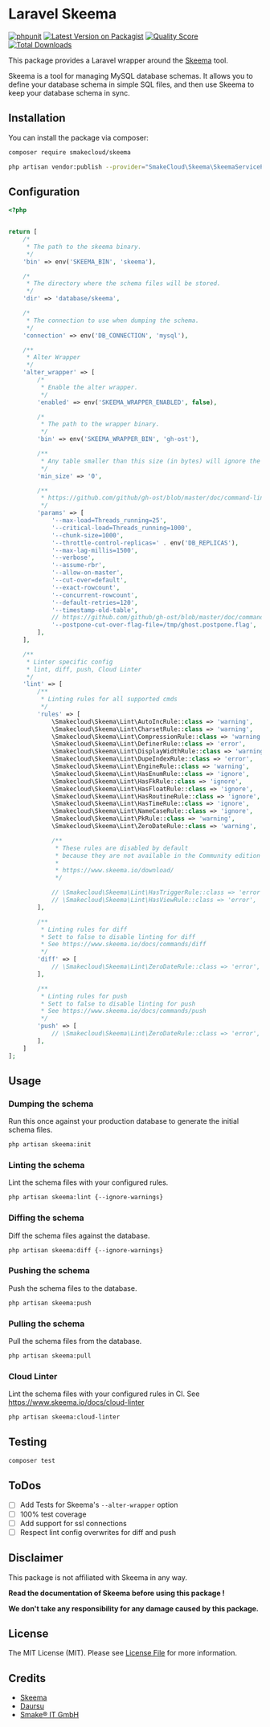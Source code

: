 # Laravel Skeema

[![phpunit](https://github.com/smakecloud/skeema/actions/workflows/phpunit.yml/badge.svg)](https://github.com/smakecloud/skeema/actions/workflows/phpunit.yml)
[![Latest Version on Packagist](https://img.shields.io/packagist/v/robinvdvleuten/laravel-skeema.svg?style=flat-square)](https://packagist.org/packages/robinvdvleuten/laravel-skeema)
[![Quality Score](https://img.shields.io/scrutinizer/g/robinvdvleuten/laravel-skeema.svg?style=flat-square)](https://scrutinizer-ci.com/g/robinvdvleuten/laravel-skeema)
[![Total Downloads](https://img.shields.io/packagist/dt/robinvdvleuten/laravel-skeema.svg?style=flat-square)](https://packagist.org/packages/robinvdvleuten/laravel-skeema)

This package provides a Laravel wrapper around the [Skeema](https://www.skeema.io/) tool.

Skeema is a tool for managing MySQL database schemas.
It allows you to define your database schema in simple SQL files,
and then use Skeema to keep your database schema in sync.

## Installation

You can install the package via composer:

```bash
composer require smakecloud/skeema

php artisan vendor:publish --provider="SmakeCloud\Skeema\SkeemaServiceProvider"
```

## Configuration

``` php
<?php


return [
    /*
     * The path to the skeema binary.
     */
    'bin' => env('SKEEMA_BIN', 'skeema'),

    /*
     * The directory where the schema files will be stored.
     */
    'dir' => 'database/skeema',

    /*
     * The connection to use when dumping the schema.
     */
    'connection' => env('DB_CONNECTION', 'mysql'),

    /**
     * Alter Wrapper
     */
    'alter_wrapper' => [
        /*
         * Enable the alter wrapper.
         */
        'enabled' => env('SKEEMA_WRAPPER_ENABLED', false),

        /*
         * The path to the wrapper binary.
         */
        'bin' => env('SKEEMA_WRAPPER_BIN', 'gh-ost'),

        /**
         * Any table smaller than this size (in bytes) will ignore the alter-wrapper option. This permits skipping the overhead of external OSC tools when altering small tables.
         */
        'min_size' => '0',

        /**
         * https://github.com/github/gh-ost/blob/master/doc/command-line-flags.md
         */
        'params' => [
            '--max-load=Threads_running=25',
            '--critical-load=Threads_running=1000',
            '--chunk-size=1000',
            '--throttle-control-replicas=' . env('DB_REPLICAS'),
            '--max-lag-millis=1500',
            '--verbose',
            '--assume-rbr',
            '--allow-on-master',
            '--cut-over=default',
            '--exact-rowcount',
            '--concurrent-rowcount',
            '--default-retries=120',
            '--timestamp-old-table',
            // https://github.com/github/gh-ost/blob/master/doc/command-line-flags.md#postpone-cut-over-flag-file
            '--postpone-cut-over-flag-file=/tmp/ghost.postpone.flag',
        ],
    ],

    /**
     * Linter specific config
     * lint, diff, push, Cloud Linter
     */
    'lint' => [
        /**
         * Linting rules for all supported cmds
         */
        'rules' => [
            \Smakecloud\Skeema\Lint\AutoIncRule::class => 'warning',
            \Smakecloud\Skeema\Lint\CharsetRule::class => 'warning',
            \Smakecloud\Skeema\Lint\CompressionRule::class => 'warning',
            \Smakecloud\Skeema\Lint\DefinerRule::class => 'error',
            \Smakecloud\Skeema\Lint\DisplayWidthRule::class => 'warning',
            \Smakecloud\Skeema\Lint\DupeIndexRule::class => 'error',
            \Smakecloud\Skeema\Lint\EngineRule::class => 'warning',
            \Smakecloud\Skeema\Lint\HasEnumRule::class => 'ignore',
            \Smakecloud\Skeema\Lint\HasFkRule::class => 'ignore',
            \Smakecloud\Skeema\Lint\HasFloatRule::class => 'ignore',
            \Smakecloud\Skeema\Lint\HasRoutineRule::class => 'ignore',
            \Smakecloud\Skeema\Lint\HasTimeRule::class => 'ignore',
            \Smakecloud\Skeema\Lint\NameCaseRule::class => 'ignore',
            \Smakecloud\Skeema\Lint\PkRule::class => 'warning',
            \Smakecloud\Skeema\Lint\ZeroDateRule::class => 'warning',

            /**
             * These rules are disabled by default
             * because they are not available in the Community edition of Skeema
             *
             * https://www.skeema.io/download/
             */

            // \Smakecloud\Skeema\Lint\HasTriggerRule::class => 'error',
            // \Smakecloud\Skeema\Lint\HasViewRule::class => 'error',
        ],

        /**
         * Linting rules for diff
         * Sett to false to disable linting for diff
         * See https://www.skeema.io/docs/commands/diff
         */
        'diff' => [
            // \Smakecloud\Skeema\Lint\ZeroDateRule::class => 'error',
        ],

        /**
         * Linting rules for push
         * Sett to false to disable linting for push
         * See https://www.skeema.io/docs/commands/push
         */
        'push' => [
            // \Smakecloud\Skeema\Lint\ZeroDateRule::class => 'error',
        ],
    ]
];
```

## Usage

### Dumping the schema

Run this once against your production database to generate the initial schema files.

```bash
php artisan skeema:init
```

### Linting the schema

Lint the schema files with your configured rules.

```bash
php artisan skeema:lint {--ignore-warnings}
```

### Diffing the schema

Diff the schema files against the database.

```bash
php artisan skeema:diff {--ignore-warnings}
```

### Pushing the schema

Push the schema files to the database.

```bash
php artisan skeema:push
```

### Pulling the schema

Pull the schema files from the database.

```bash
php artisan skeema:pull
```


### Cloud Linter

Lint the schema files with your configured rules in CI.
See https://www.skeema.io/docs/cloud-linter

```bash
php artisan skeema:cloud-linter
```

## Testing

``` bash
composer test
```

## ToDos

- [ ] Add Tests for Skeema's `--alter-wrapper` option
- [ ] 100% test coverage
- [ ] Add support for ssl connections
- [ ] Respect lint config overwrites for diff and push

## Disclaimer

This package is not affiliated with Skeema in any way.

**Read the documentation of Skeema before using this package !**

**We don't take any responsibility for any damage caused by this package.**

## License

The MIT License (MIT). Please see [License File](LICENSE) for more information.

## Credits

- [Skeema](https://www.skeema.io/)
- [Daursu](https://github.com/Daursu)
- [Smake® IT GmbH](https://github.com/smakecloud)
